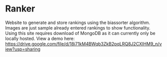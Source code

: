 # Ranker
Website to generate and store rankings using the biassorter algorithm.
Images are just sample already entered rankings to show functionality. Using this site requires download of MongoDB as it can currently only be locally hosted. View a demo here: https://drive.google.com/file/d/18i71kM4BWqb3ZkB2pqLRQ8J2CXIHM9_n/view?usp=sharing
